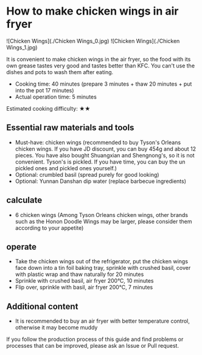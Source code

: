 # How to make chicken wings in air fryer

![Chicken Wings](./Chicken Wings_0.jpg)
![Chicken Wings](./Chicken Wings_1.jpg)

It is convenient to make chicken wings in the air fryer, so the food with its own grease tastes very good and tastes better than KFC. You can't use the dishes and pots to wash them after eating.

- Cooking time: 40 minutes (prepare 3 minutes + thaw 20 minutes + put into the pot 17 minutes)
- Actual operation time: 5 minutes

Estimated cooking difficulty: ★★

## Essential raw materials and tools

- Must-have: chicken wings (recommended to buy Tyson's Orleans chicken wings. If you have JD discount, you can buy 454g and about 12 pieces. You have also bought Shuangxian and Shengnong's, so it is not convenient. Tyson's is pickled. If you have time, you can buy the un pickled ones and pickled ones yourself.)
- Optional: crumbled basil (spread purely for good looking)
- Optional: Yunnan Danshan dip water (replace barbecue ingredients)

## calculate

- 6 chicken wings (Among Tyson Orleans chicken wings, other brands such as the Honon Doodle Wings may be larger, please consider them according to your appetite)

## operate

- Take the chicken wings out of the refrigerator, put the chicken wings face down into a tin foil baking tray, sprinkle with crushed basil, cover with plastic wrap and thaw naturally for 20 minutes
- Sprinkle with crushed basil, air fryer 200°C, 10 minutes
- Flip over, sprinkle with basil, air fryer 200°C, 7 minutes

## Additional content

- It is recommended to buy an air fryer with better temperature control, otherwise it may become muddy

If you follow the production process of this guide and find problems or processes that can be improved, please ask an Issue or Pull request.